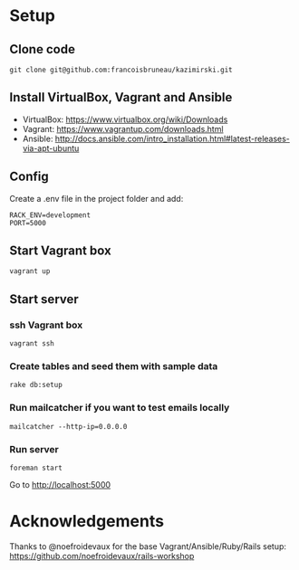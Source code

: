# Setup

## Clone code

    git clone git@github.com:francoisbruneau/kazimirski.git

## Install VirtualBox, Vagrant and Ansible
* VirtualBox: https://www.virtualbox.org/wiki/Downloads
* Vagrant: https://www.vagrantup.com/downloads.html
* Ansible: http://docs.ansible.com/intro_installation.html#latest-releases-via-apt-ubuntu

## Config
Create a .env file in the project folder and add:

    RACK_ENV=development
    PORT=5000

## Start Vagrant box

    vagrant up

## Start server

### ssh Vagrant box

    vagrant ssh
    
### Create tables and seed them with sample data

    rake db:setup

### Run mailcatcher if you want to test emails locally

    mailcatcher --http-ip=0.0.0.0

### Run server

    foreman start

Go to [http://localhost:5000](http://localhost:5000)

# Acknowledgements

Thanks to @noefroidevaux for the base Vagrant/Ansible/Ruby/Rails setup:
https://github.com/noefroidevaux/rails-workshop